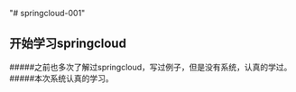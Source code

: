 "# springcloud-001" 
## 开始学习springcloud
#####之前也多次了解过springcloud，写过例子，但是没有系统，认真的学过。
#####本次系统认真的学习。
